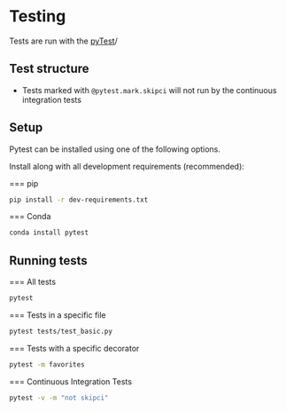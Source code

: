# Testing

Tests are run with the [pyTest](pytest.org)/

## Test structure

- Tests marked with `@pytest.mark.skipci` will not run by the continuous integration tests

## Setup

Pytest can be installed using one of the following options.

Install along with all development requirements (recommended):

=== pip

```sh
pip install -r dev-requirements.txt
```

=== Conda

```sh
conda install pytest
```

## Running tests

=== All tests

```sh
pytest
```

=== Tests in a specific file

```sh
pytest tests/test_basic.py
```

=== Tests with a specific decorator

```sh
pytest -m favorites
```

=== Continuous Integration Tests

```sh
pytest -v -m "not skipci"
```
